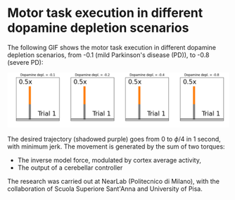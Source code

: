 # Motor task execution in different dopamine depletion scenarios
The following GIF shows the motor task execution in different dopamine depletion scenarios, from -0.1 (mild Parkinson's disease (PD)), to -0.8 (severe PD):

<p align="center">
  <img src="https://github.com/marcobiasizzo/multiarea_PD_motortask/blob/main/videos/motor_task.gif" width="1200" />
</p>

The desired trajectory (shadowed purple) goes from 0 to $\phi$/4 in 1 second, with minimum jerk.
The movement is generated by the sum of two torques:
- The inverse model force, modulated by cortex average activity,
- The output of a cerebellar controller

The research was carried out at NearLab (Politecnico di Milano), with the collaboration of Scuola Superiore Sant'Anna and University of Pisa.
